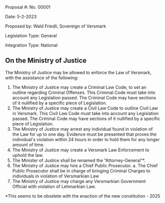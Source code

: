 Proposal #: No. 00001

Date: 5-2-2023

Proposed by: Wald Friedli, Sovereign of Versmark

Legislation Type: General

Integration Type: National

## On the Ministry of Justice

The Ministry of Justice may be allowed to enforce the Law of Versmark, with the assistance of the
following:

1. The Ministry of Justice may create a Criminal Law Code, to set an outline regarding Criminal Offenses. This Criminal Code must take into account any Legislation passed. The Criminal Code may have sections of it nullified by a specific piece of Legislation.
2. The Ministry of Justice may create a Civil Law Code to outline Civil Law in Versmark. This Civil Law Code must take into account any Legislation passed. The Criminal Code may have sections of it nullified by a specific piece of Legislation.
3. The Ministry of Justice may arrest any individual found in violation of the Law for up to one day. Evidence must be presented that proves the individual's violation within 24 hours in order to hold them for any longer amount of time.
4. The Ministry of Justice may create a Versmark Law Enforcement to uphold the law.
5. The Minister of Justice shall be renamed the “Attorney-General”*.
6. The Ministry of Justice may hire a Chief Public Prosecutor.
a. The Chief Public Prosecutor shall be in charge of bringing Criminal Charges to individuals in violation of Versmarkian Law
7. The Ministry of Justice may charge any Versmarkian Government Official with violation of Lehmarkian Law.

*This seems to be obselete with the enaction of the new constitution - 2025



